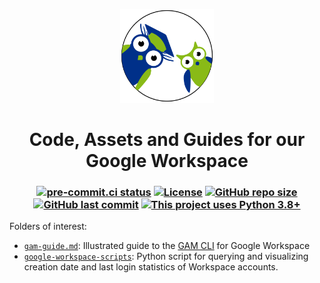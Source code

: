 <p align="center">
  <a href="https://studenten-bilden-schueler.de"><img src="gmail/images/sbs-owls.svg" alt="Favicon" width=150></a>
</p>

<h1 align="center">
  Code, Assets and Guides for our Google Workspace
</h1>

<h3 align="center">

[![pre-commit.ci status](https://results.pre-commit.ci/badge/github/sbsev/google-workspace/main.svg)](https://results.pre-commit.ci/latest/github/sbsev/google-workspace/main)
[![License](https://img.shields.io/github/license/sbsev/google-workspace?label=License)](/license)
[![GitHub repo size](https://img.shields.io/github/repo-size/sbsev/google-workspace?label=Repo+Size)](https://github.com/janosh/sbsev/google-workspace/contributors)
[![GitHub last commit](https://img.shields.io/github/last-commit/sbsev/google-workspace?label=Last+Commit)](https://github.com/sbsev/actions/commits/main)
[![This project uses Python 3.8+](https://img.shields.io/badge/Python-3.8+-blue.svg)](https://python.org/downloads)

</h3>

Folders of interest:

- [`gam-guide.md`](gam-guide.md): Illustrated guide to the [GAM CLI](https://github.com/jay0lee/GAM) for Google Workspace
- [`google-workspace-scripts`](google-workspace-scripts): Python script for querying and visualizing creation date and last login statistics of Workspace accounts.
